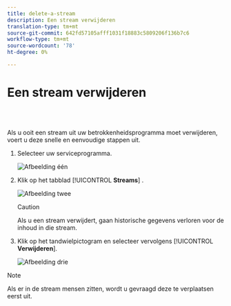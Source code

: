 ```yaml
---
title: delete-a-stream
description: Een stream verwijderen
translation-type: tm+mt
source-git-commit: 642fd57105afff1031f18883c5809206f136b7c6
workflow-type: tm+mt
source-wordcount: '78'
ht-degree: 0%

---
```



# Een stream verwijderen

<br> 

Als u ooit een stream uit uw betrokkenheidsprogramma moet verwijderen, voert u deze snelle en eenvoudige stappen uit.

1. Selecteer uw serviceprogramma.

   ![Afbeelding één](/help/sky/assets/engagement-programs/delete-a-stream/delete-a-stream-1.png)

1. Klik op het tabblad [!UICONTROL **Streams**] .

   ![Afbeelding twee](/help/sky/assets/engagement-programs/delete-a-stream/delete-a-stream-2.png)

   >[!CAUTION]
   >
   >Als u een stream verwijdert, gaan historische gegevens verloren voor
   >de inhoud in die stream.

1. Klik op het tandwielpictogram en selecteer vervolgens [!UICONTROL **Verwijderen**].

   ![Afbeelding drie](/help/sky/assets/engagement-programs/delete-a-stream/delete-a-stream-3.png)

>[!NOTE]
>
>Als er in de stream mensen zitten, wordt u gevraagd deze te verplaatsen
>eerst uit.
